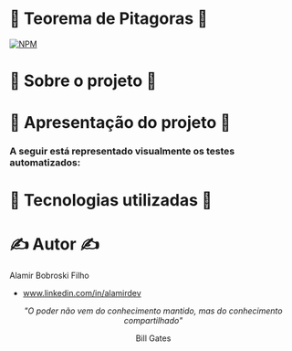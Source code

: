 # 🧮 Teorema de Pitagoras 🔺
[![NPM](https://img.shields.io/github/license/Alamito/ConcertS.A.-TesterInterface-CSharp-Dotnet)](https://github.com/Alamito/ConcertS.A.-TesterInterface-CSharp-Dotnet/blob/main/LICENSE)

# 📜 Sobre o projeto 📜

<p align="justify">

</p>

# 🎥 Apresentação do projeto 🎥

<p align="justify">

</p>

###  A seguir está representado visualmente os testes automatizados:

# 🧬 Tecnologias utilizadas 🧬

# ✍️ Autor ✍️
Alamir Bobroski Filho 
- www.linkedin.com/in/alamirdev

<p align = "center"><em>"O poder não vem do conhecimento mantido, mas do conhecimento compartilhado"</em></p> <p align = "center">Bill Gates</p>

